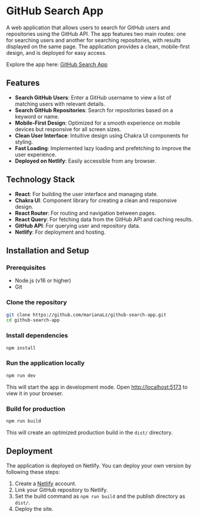 # GitHub Search App

A web application that allows users to search for GitHub users and repositories using the GitHub API. The app features two main routes: one for searching users and another for searching repositories, with results displayed on the same page. The application provides a clean, mobile-first design, and is deployed for easy access.

Explore the app here: [GitHub Search App](https://search-gh-app.netlify.app/)

## Features

- **Search GitHub Users**: Enter a GitHub username to view a list of matching users with relevant details.
- **Search GitHub Repositories**: Search for repositories based on a keyword or name.
- **Mobile-First Design**: Optimized for a smooth experience on mobile devices but responsive for all screen sizes.
- **Clean User Interface**: Intuitive design using Chakra UI components for styling.
- **Fast Loading**: Implemented lazy loading and prefetching to improve the user experience.
- **Deployed on Netlify**: Easily accessible from any browser.

## Technology Stack

- **React**: For building the user interface and managing state.
- **Chakra UI**: Component library for creating a clean and responsive design.
- **React Router**: For routing and navigation between pages.
- **React Query**: For fetching data from the GitHub API and caching results.
- **GitHub API**: For querying user and repository data.
- **Netlify**: For deployment and hosting.

## Installation and Setup

### Prerequisites

- Node.js (v16 or higher)
- Git

### Clone the repository

```bash
git clone https://github.com/marianaLz/github-search-app.git
cd github-search-app
```

### Install dependencies

```bash
npm install
```

### Run the application locally

```bash
npm run dev
```

This will start the app in development mode. Open [http://localhost:5173](http://localhost:5173) to view it in your browser.

### Build for production

```bash
npm run build
```

This will create an optimized production build in the `dist/` directory.

## Deployment

The application is deployed on Netlify. You can deploy your own version by following these steps:

1. Create a [Netlify](https://www.netlify.com/) account.
2. Link your GitHub repository to Netlify.
3. Set the build command as `npm run build` and the publish directory as `dist/`.
4. Deploy the site.
